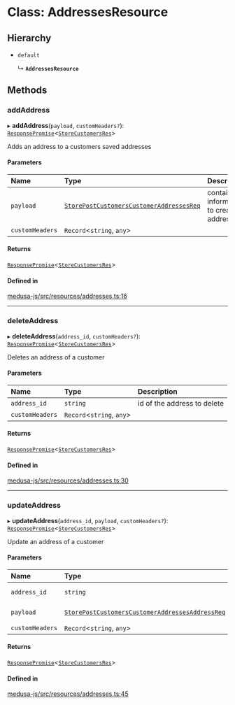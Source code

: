 # Class: AddressesResource

## Hierarchy

- `default`

  ↳ **`AddressesResource`**

## Methods

### addAddress

▸ **addAddress**(`payload`, `customHeaders?`): [`ResponsePromise`](../modules/internal.md#responsepromise)<[`StoreCustomersRes`](../modules/internal.md#storecustomersres)\>

Adds an address to a customers saved addresses

#### Parameters

| Name | Type | Description |
| :------ | :------ | :------ |
| `payload` | [`StorePostCustomersCustomerAddressesReq`](internal.StorePostCustomersCustomerAddressesReq.md) | contains information to create an address |
| `customHeaders` | `Record`<`string`, `any`\> |  |

#### Returns

[`ResponsePromise`](../modules/internal.md#responsepromise)<[`StoreCustomersRes`](../modules/internal.md#storecustomersres)\>

#### Defined in

[medusa-js/src/resources/addresses.ts:16](https://github.com/cloudnepal/medusa/blob/546577a8/packages/medusa-js/src/resources/addresses.ts#L16)

___

### deleteAddress

▸ **deleteAddress**(`address_id`, `customHeaders?`): [`ResponsePromise`](../modules/internal.md#responsepromise)<[`StoreCustomersRes`](../modules/internal.md#storecustomersres)\>

Deletes an address of a customer

#### Parameters

| Name | Type | Description |
| :------ | :------ | :------ |
| `address_id` | `string` | id of the address to delete |
| `customHeaders` | `Record`<`string`, `any`\> |  |

#### Returns

[`ResponsePromise`](../modules/internal.md#responsepromise)<[`StoreCustomersRes`](../modules/internal.md#storecustomersres)\>

#### Defined in

[medusa-js/src/resources/addresses.ts:30](https://github.com/cloudnepal/medusa/blob/546577a8/packages/medusa-js/src/resources/addresses.ts#L30)

___

### updateAddress

▸ **updateAddress**(`address_id`, `payload`, `customHeaders?`): [`ResponsePromise`](../modules/internal.md#responsepromise)<[`StoreCustomersRes`](../modules/internal.md#storecustomersres)\>

Update an address of a customer

#### Parameters

| Name | Type | Description |
| :------ | :------ | :------ |
| `address_id` | `string` | id of customer |
| `payload` | [`StorePostCustomersCustomerAddressesAddressReq`](internal.StorePostCustomersCustomerAddressesAddressReq.md) | address update |
| `customHeaders` | `Record`<`string`, `any`\> |  |

#### Returns

[`ResponsePromise`](../modules/internal.md#responsepromise)<[`StoreCustomersRes`](../modules/internal.md#storecustomersres)\>

#### Defined in

[medusa-js/src/resources/addresses.ts:45](https://github.com/cloudnepal/medusa/blob/546577a8/packages/medusa-js/src/resources/addresses.ts#L45)
